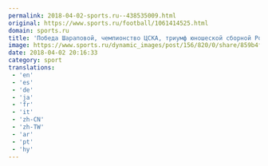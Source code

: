 ```yaml
---
permalink: 2018-04-02-sports.ru--438535009.html
original: https://www.sports.ru/football/1061414525.html
domain: sports.ru
title: 'Победа Шараповой, чемпионство ЦСКА, триумф юношеской сборной России по футболу'
image: https://www.sports.ru/dynamic_images/post/156/820/0/share/859b4f_no_text.png
date: 2018-04-02 20:16:33
category: sport
translations: 
 - 'en'
 - 'es'
 - 'de'
 - 'ja'
 - 'fr'
 - 'it'
 - 'zh-CN'
 - 'zh-TW'
 - 'ar'
 - 'pt'
 - 'hy'
---
```


